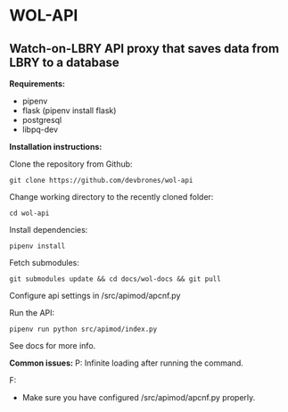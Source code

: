 # WOL-API
## Watch-on-LBRY API proxy that saves data from LBRY to a database


**Requirements:**
- pipenv
- flask (pipenv install flask)
- postgresql
- libpq-dev

**Installation instructions:**

Clone the repository from Github: 

```git clone https://github.com/devbrones/wol-api```

Change working directory to the recently cloned folder: 

```cd wol-api```

Install dependencies:

```pipenv install```

Fetch submodules:

```git submodules update && cd docs/wol-docs && git pull```

Configure api settings in /src/apimod/apcnf.py

Run the API:

```pipenv run python src/apimod/index.py```

See docs for more info.

**Common issues:**
P: Infinite loading after running the command.

F: 
- Make sure you have configured /src/apimod/apcnf.py properly.

